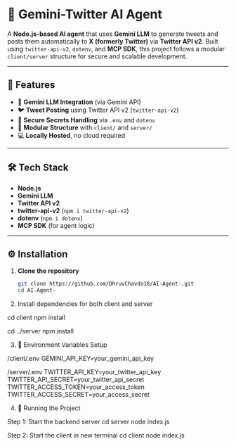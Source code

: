 # 🤖 Gemini-Twitter AI Agent

A **Node.js-based AI agent** that uses **Gemini LLM** to generate tweets and posts them automatically to **X (formerly Twitter)** via **Twitter API v2**. Built using `twitter-api-v2`, `dotenv`, and **MCP SDK**, this project follows a modular `client/server` structure for secure and scalable development.

---

## 🌟 Features

- 🧠 **Gemini LLM Integration** (via Gemini API)
- 🐦 **Tweet Posting** using Twitter API v2 (`twitter-api-v2`)
- 🔐 **Secure Secrets Handling** via `.env` and `dotenv`
- 🧱 **Modular Structure** with `client/` and `server/`
- 💻 **Locally Hosted**, no cloud required

---

## 🛠️ Tech Stack

- **Node.js**
- **Gemini LLM**
- **Twitter API v2**
- **twitter-api-v2** (`npm i twitter-api-v2`)
- **dotenv** (`npm i dotenv`)
- **MCP SDK** (for agent logic)

---

## ⚙️ Installation

1. **Clone the repository**
   ```bash
   git clone https://github.com/DhruvChavda18/AI-Agent-.git
   cd AI-Agent-

2) Install dependencies for both client and server

cd client
npm install

cd ../server
npm install

3) 🔐 Environment Variables Setup
   
/client/.env
GEMINI_API_KEY=your_gemini_api_key

/server/.env
TWITTER_API_KEY=your_twitter_api_key
TWITTER_API_SECRET=your_twitter_api_secret
TWITTER_ACCESS_TOKEN=your_access_token
TWITTER_ACCESS_SECRET=your_access_secret

4) 🚀 Running the Project

Step 1: Start the backend server
cd server
node index.js

Step 2: Start the client in new terminal
cd client
node index.js
